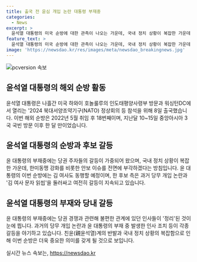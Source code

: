 ```yaml
---
title: 출국 전 윤심 개입 논란 대통령 부재중
categories:
  - News
excerpt: >
  윤석열 대통령의 미국 순방에 대한 관측이 나오는 가운데, 국내 정치 상황이 복잡한 가운데 있습니다. 순방차 출국하는 윤 대통령과 김건희 여사는 중앙아시아 3개국 방문 후 한 달 만에 다시 출국했습니다. 그리고 한 후보의 국민의힘 당 대표 후보에 대한 김 여사 문자 읽씹 논란이 계속되며 대결이 전개되고 있는 것으로 보입니다. 무엇보다 윤 대통령의 순방 중에는 경쟁이 치열해질 전망이며, 이번 순방은 안보 이슈를 중점으로 다룰 것으로 예상됩니다.
feature_text: >
  윤석열 대통령의 미국 순방에 대한 관측이 나오는 가운데, 국내 정치 상황이 복잡한 가운데 있습니다. 순방차 출국하는 윤 대통령과 김건희 여사는 중앙아시아 3개국 방문 후 한 달 만에 다시 출국했습니다. 그리고 한 후보의 국민의힘 당 대표 후보에 대한 김 여사 문자 읽씹 논란이 계속되며 대결이 전개되고 있는 것으로 보입니다. 무엇보다 윤 대통령의 순방 중에는 경쟁이 치열해질 전망이며, 이번 순방은 안보 이슈를 중점으로 다룰 것으로 예상됩니다.
image: 'https://newsdao.kr/res/images/meta/newsdao_breakingnews.jpg'
---
```


<p><img src="https://newsdao.kr/res/images/meta/newsdao_breakingnews.jpg" alt="pcversion 속보" /></p>

<h2 data-ke-size="size26">윤석열 대통령의 해외 순방 활동</h2>

<p data-ke-size="size16">윤석열 대통령은 나흘간 미국 하와이 호놀룰루의 인도태평양사령부 방문과 워싱턴DC에서 열리는 '2024 북대서양조약기구(NATO) 정상회의 등 참석을 위해 8일 출국했습니다. 이번 해외 순방은 2022년 5월 취임 후 18번째이며, 지난달 10~15일 중앙아시아 3국 국빈 방문 이후 한 달 만이었습니다.</p>

<h2 data-ke-size="size26">윤석열 대통령의 순방과 후보 갈등</h2>

<p data-ke-size="size16">윤 대통령의 부재중에는 당권 주자들의 갈등이 가중되어 왔으며, 국내 정치 상황이 복잡한 가운데, 한미동맹 강화를 비롯한 안보 이슈를 전면에 부각하겠다는 방침입니다. 윤 대통령의 이번 순방에는 김 여사도 동행할 예정이며, 한 후보 측은 과거 당무 개입 논란과 '김 여사 문자 읽씹'을 둘러싸고 여전히 갈등이 지속되고 있습니다.</p>

<h2 data-ke-size="size26">윤석열 대통령의 부재와 당내 갈등</h2>

<p data-ke-size="size16">윤 대통령의 부재중에는 당권 경쟁과 관련해 불편한 관계에 있던 인사들이 '정리'된 것이 눈에 띕니다. 과거의 당무 개입 논란과 윤 대통령의 부재 중 발생한 인사 조치 등이 각종 갈등을 야기하고 있습니다. 친윤(親윤석열)계의 반발과 국내 정치 상황의 복잡함으로 인해 이번 순방은 더욱 중요한 의미를 갖게 될 것으로 보입니다.</p>
실시간 뉴스 속보는, <a href="https://newsdao.kr" rel="dofollow">https://newsdao.kr</a>


